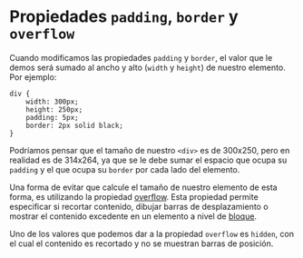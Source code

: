 # Propiedades `padding`, `border` y `overflow`

Cuando modificamos las propiedades `padding` y `border`, el valor que le demos será sumado al ancho y alto (`width` y `height`) de nuestro elemento. Por ejemplo:

>

    div {
        width: 300px;
        height: 250px;
        padding: 5px;
        border: 2px solid black;
    }

Podríamos pensar que el tamaño de nuestro `<div>` es de 300x250, pero en realidad es de 314x264, ya que se le debe sumar el espacio que ocupa su `padding` y el que ocupa su `border` por cada lado del elemento.

Una forma de evitar que calcule el tamaño de nuestro elemento de esta forma, es utilizando la propiedad [overflow][1]. Esta propiedad permite especificar si recortar contenido, dibujar barras de desplazamiento o mostrar el contenido excedente en un elemento a nivel de [bloque][2].

Uno de los valores que podemos dar a la propiedad `overflow` es `hidden`, con el cual el contenido es recortado y no se muestran barras de posición.

[1]: https://developer.mozilla.org/es/docs/Web/CSS/overflow
[2]: https://developer.mozilla.org/es/docs/Web/HTML/Block-level_elements
